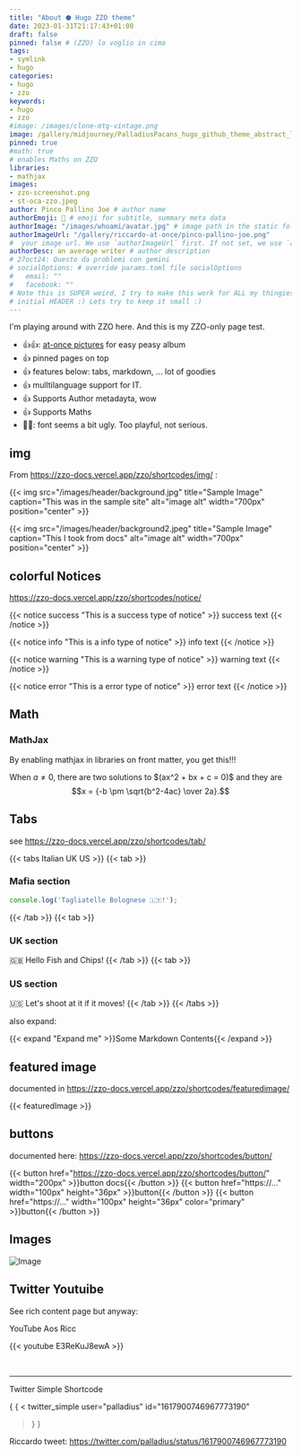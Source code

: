 ```yaml
---
title: "About ⬢ Hugo ZZO theme"
date: 2023-01-31T21:17:43+01:00
draft: false
pinned: false # (ZZO) lo voglio in cima
tags:
- symlink
- hugo
categories:
- hugo
- zzo
keywords:
- hugo
- zzo
#image: /images/clone-mtg-vintage.png
image: /gallery/midjourney/PalladiusPacans_hugo_github_theme_abstract_logo_website_logo_co_cec2f356-2b55-4ef0-be71-b3bdccde2f0f.png
pinned: true
#math: true
# enables Maths on ZZO
libraries:
- mathjax
images:
- zzo-screenshot.png
- st-oca-zzo.jpeg
author: Pinco Pallino Joe # author name
authorEmoji: 🤖 # emoji for subtitle, summary meta data
authorImage: "/images/whoami/avatar.jpg" # image path in the static folder
authorImageUrl: "/gallery/riccardo-at-once/pinco-pallino-joe.png"
#  your image url. We use `authorImageUrl` first. If not set, we use `authorImage`.
authorDesc: an average writer # author description
# 27oct24: Questo da problemi con gemini
# socialOptions: # override params.toml file socialOptions
#   email: ""
#   facebook: ""
# Note this is SUPER weird, I try to make this work for ALL my thingies so there might be some behavioural clatches in the
# initial HEADER :) Lets try to keep it small :)
---
```



I'm playing around with ZZO here. And this is my ZZO-only page test.

* 👍👍: [at-once pictures](https://zzo-docs.vercel.app/zzo/pages/gallery/) for easy peasy album
* 👍 pinned pages on top
* 👍 features below: tabs, markdown, ... lot of goodies
* 👍 mulltilanguage support for IT.
* 👍 Supports Author metadayta, wow
* 👍 Supports Maths
* 👎🏾: font seems a bit ugly. Too playful, not serious.


## img

From https://zzo-docs.vercel.app/zzo/shortcodes/img/ :

{{< img src="/images/header/background.jpg" title="Sample Image" caption="This was in the sample site" alt="image alt" width="700px" position="center" >}}

{{< img src="/images/header/background2.jpeg" title="Sample Image" caption="This I took from docs" alt="image alt" width="700px" position="center" >}}

## colorful Notices

https://zzo-docs.vercel.app/zzo/shortcodes/notice/

{{< notice success "This is a success type of notice" >}}
success text
{{< /notice >}}

{{< notice info "This is a info type of notice" >}}
info text
{{< /notice >}}

{{< notice warning "This is a warning type of notice" >}}
warning text
{{< /notice >}}

{{< notice error "This is a error type of notice" >}}
error text
{{< /notice >}}

## Math

### MathJax

By enabling mathjax in libraries on front matter, you get this!!!

When $a \ne 0$, there are two solutions to $\(ax^2 + bx + c = 0\)\$ and they are
$$x = {-b \pm \sqrt{b^2-4ac} \over 2a}.$$

## Tabs

see https://zzo-docs.vercel.app/zzo/shortcodes/tab/

{{< tabs Italian UK US >}}
  {{< tab >}}

  ### Mafia section

  ```javascript
  console.log('Tagliatelle Bolognese 🇮🇹!');
  ```

  {{< /tab >}}
  {{< tab >}}

  ### UK section

  🇬🇧 Hello Fish and Chips!
  {{< /tab >}}
  {{< tab >}}

  ### US section

  🇺🇸 Let's shoot at it if it moves!
  {{< /tab >}}
{{< /tabs >}}

also expand:

{{< expand "Expand me" >}}Some Markdown Contents{{< /expand >}}

## featured image

documented in https://zzo-docs.vercel.app/zzo/shortcodes/featuredimage/

{{< featuredImage >}}

## buttons

documented here: https://zzo-docs.vercel.app/zzo/shortcodes/button/

{{< button href="https://zzo-docs.vercel.app/zzo/shortcodes/button/" width="200px" >}}button docs{{< /button >}}
{{< button href="https://..." width="100px" height="36px" >}}button{{< /button >}}
{{< button href="https://..." width="100px" height="36px" color="primary" >}}button{{< /button >}}


## Images

![Image](/st-oca-zzo.jpeg)


## Twitter Youtuibe

See rich content page but anyway:

YouTube Aos Ricc

{{< youtube E3ReKuJ8ewA >}}

<br>

---

Twitter Simple Shortcode

{ { <
twitter_simple user="palladius" id="1617900746967773190"
> } }

Riccardo tweet: https://twitter.com/palladius/status/1617900746967773190

<br>

